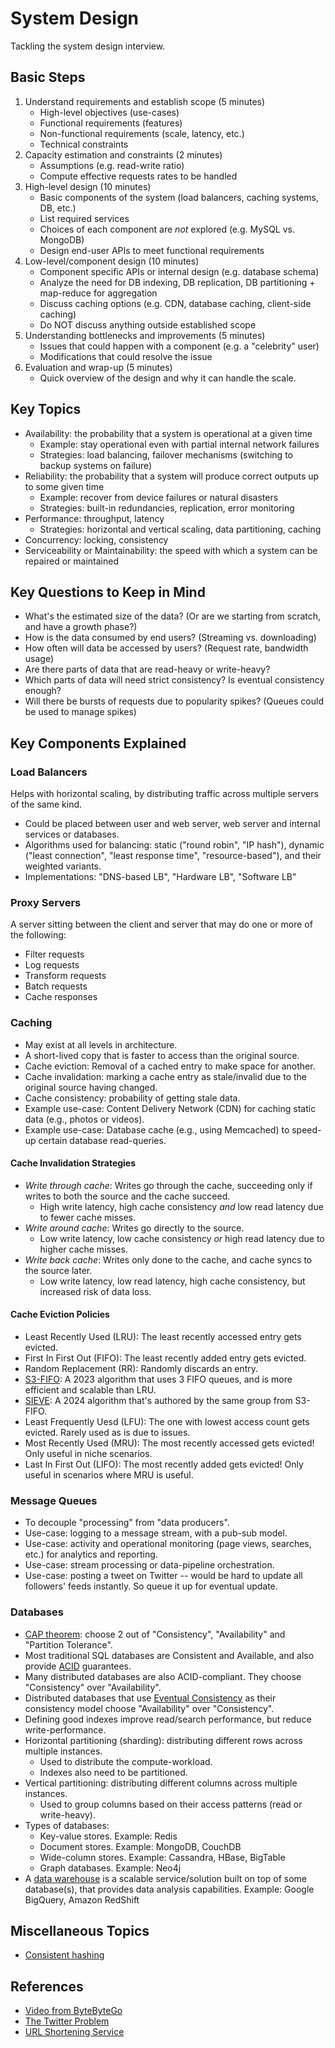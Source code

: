# System Design

Tackling the system design interview.

## Basic Steps

1. Understand requirements and establish scope (5 minutes)
   - High-level objectives (use-cases)
   - Functional requirements (features)
   - Non-functional requirements (scale, latency, etc.)
   - Technical constraints
1. Capacity estimation and constraints (2 minutes)
   - Assumptions (e.g. read-write ratio)
   - Compute effective requests rates to be handled
1. High-level design (10 minutes)
   - Basic components of the system (load balancers, caching systems, DB, etc.)
   - List required services
   - Choices of each component are *not* explored (e.g. MySQL vs. MongoDB)
   - Design end-user APIs to meet functional requirements
1. Low-level/component design (10 minutes)
   - Component specific APIs or internal design (e.g. database schema)
   - Analyze the need for DB indexing, DB replication, DB partitioning + map-reduce for aggregation
   - Discuss caching options (e.g. CDN, database caching, client-side caching)
   - Do NOT discuss anything outside established scope
1. Understanding bottlenecks and improvements (5 minutes)
   - Issues that could happen with a component (e.g. a "celebrity" user)
   - Modifications that could resolve the issue
1. Evaluation and wrap-up (5 minutes)
   - Quick overview of the design and why it can handle the scale.

## Key Topics

- Availability: the probability that a system is operational at a given time
  - Example: stay operational even with partial internal network failures
  - Strategies: load balancing, failover mechanisms (switching to backup systems on failure)
- Reliability: the probability that a system will produce correct outputs up to some given time
  - Example: recover from device failures or natural disasters
  - Strategies: built-in redundancies, replication, error monitoring
- Performance: throughput, latency
  - Strategies: horizontal and vertical scaling, data partitioning, caching
- Concurrency: locking, consistency
- Serviceability or Maintainability: the speed with which a system can be repaired or maintained

## Key Questions to Keep in Mind

- What's the estimated size of the data? (Or are we starting from scratch, and have a growth phase?)
- How is the data consumed by end users? (Streaming vs. downloading)
- How often will data be accessed by users? (Request rate, bandwidth usage)
- Are there parts of data that are read-heavy or write-heavy?
- Which parts of data will need strict consistency? Is eventual consistency enough?
- Will there be bursts of requests due to popularity spikes? (Queues could be used to manage spikes)

## Key Components Explained

### Load Balancers

Helps with horizontal scaling, by distributing traffic across multiple servers of the same kind.

- Could be placed between user and web server, web server and internal services or databases.
- Algorithms used for balancing: static ("round robin", "IP hash"), dynamic ("least connection", "least response time", "resource-based"), and their weighted variants.
- Implementations: "DNS-based LB", "Hardware LB", "Software LB"

### Proxy Servers

A server sitting between the client and server that may do one or more of the following:

- Filter requests
- Log requests
- Transform requests
- Batch requests
- Cache responses

### Caching

- May exist at all levels in architecture.
- A short-lived copy that is faster to access than the original source.
- Cache eviction: Removal of a cached entry to make space for another.
- Cache invalidation: marking a cache entry as stale/invalid due to the original source having changed.
- Cache consistency: probability of getting stale data.
- Example use-case: Content Delivery Network (CDN) for caching static data (e.g., photos or videos).
- Example use-case: Database cache (e.g., using Memcached) to speed-up certain database read-queries.

#### Cache Invalidation Strategies

- *Write through cache*: Writes go through the cache, succeeding only if writes to both the source and the cache succeed.
  - High write latency, high cache consistency _and_ low read latency due to fewer cache misses.
- *Write around cache*: Writes go directly to the source.
  - Low write latency, low cache consistency _or_ high read latency due to higher cache misses.
- *Write back cache*: Writes only done to the cache, and cache syncs to the source later.
  - Low write latency, low read latency, high cache consistency, but increased risk of data loss.

#### Cache Eviction Policies

- Least Recently Used (LRU): The least recently accessed entry gets evicted.
- First In First Out (FIFO): The least recently added entry gets evicted.
- Random Replacement (RR): Randomly discards an entry.
- [S3-FIFO](https://s3fifo.com/): A 2023 algorithm that uses 3 FIFO queues, and is more efficient and scalable than LRU.
- [SIEVE](https://sievecache.com/): A 2024 algorithm that's authored by the same group from S3-FIFO.
- Least Frequently Uesd (LFU): The one with lowest access count gets evicted. Rarely used as is due to issues.
- Most Recently Used (MRU): The most recently accessed gets evicted! Only useful in niche scenarios.
- Last In First Out (LIFO): The most recently added gets evicted! Only useful in scenarios where MRU is useful.

### Message Queues

- To decouple "processing" from "data producers".
- Use-case: logging to a message stream, with a pub-sub model.
- Use-case: activity and operational monitoring (page views, searches, etc.) for analytics and reporting.
- Use-case: stream processing or data-pipeline orchestration.
- Use-case: posting a tweet on Twitter -- would be hard to update all followers' feeds instantly. So queue it up for eventual update.

### Databases

- [CAP theorem](https://en.wikipedia.org/wiki/CAP_theorem): choose 2 out of "Consistency", "Availability" and "Partition Tolerance".
- Most traditional SQL databases are Consistent and Available, and also provide [ACID](https://en.wikipedia.org/wiki/ACID) guarantees.
- Many distributed databases are also ACID-compliant. They choose "Consistency" over "Availability".
- Distributed databases that use [Eventual Consistency](https://en.wikipedia.org/wiki/Eventual_consistency) as their consistency model choose "Availability" over "Consistency".
- Defining good indexes improve read/search performance, but reduce write-performance.
- Horizontal partitioning (sharding): distributing different rows across multiple instances.
  - Used to distribute the compute-workload.
  - Indexes also need to be partitioned.
- Vertical partitioning: distributing different columns across multiple instances.
  - Used to group columns based on their access patterns (read or write-heavy).
- Types of databases:
  - Key-value stores. Example: Redis
  - Document stores. Example: MongoDB, CouchDB
  - Wide-column stores. Example: Cassandra, HBase, BigTable
  - Graph databases. Example: Neo4j
- A [data warehouse](https://www.coursera.org/articles/data-warehouse) is a scalable service/solution built on top of some database(s), that provides data analysis capabilities. Example: Google BigQuery, Amazon RedShift

## Miscellaneous Topics

- [Consistent hashing](https://en.wikipedia.org/wiki/Consistent_hashing)

## References

- [Video from ByteByteGo](https://www.youtube.com/watch?v=i7twT3x5yv8)
- [The Twitter Problem](https://www.hiredintech.com/system-design/the-twitter-problem/)
- [URL Shortening Service](https://github.com/Jeevan-kumar-Raj/Grokking-System-Design/blob/master/designs/short-url.md)
